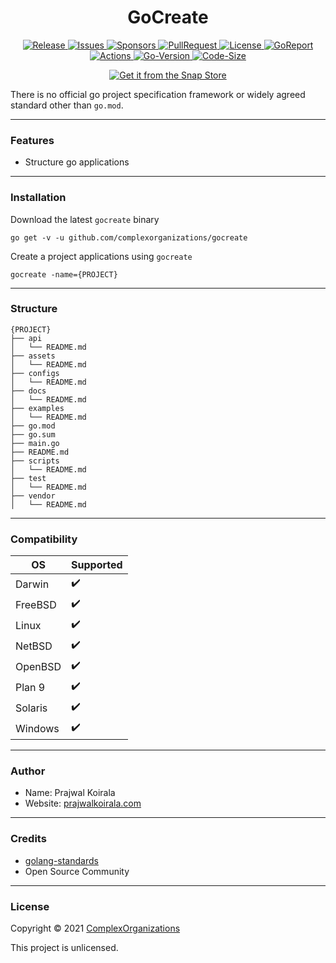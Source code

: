 <h1 align="center">GoCreate</h1>
<p align="center">
  <a href="https://github.com/complexorganizations/gocreate/releases">
    <img alt="Release" src="https://img.shields.io/github/v/release/complexorganizations/gocreate" target="_blank" />
  </a>
  <a href="https://github.com/complexorganizations/gocreate/issues">
    <img alt="Issues" src="https://img.shields.io/github/issues/complexorganizations/gocreate" target="_blank" />
  </a>
  <a href="https://github.com/sponsors/Prajwal-Koirala">
    <img alt="Sponsors" src="https://img.shields.io/static/v1?label=Sponsor&message=%E2%9D%A4&logo=GitHub" target="_blank" />
  </a>
  <a href="https://github.com/complexorganizations/gocreate/pulls">
    <img alt="PullRequest" src="https://img.shields.io/github/issues-pr/complexorganizations/gocreate" target="_blank" />
  </a>
  <a href="https://raw.githubusercontent.com/complexorganizations/gocreate/main/.github/license">
    <img alt="License" src="https://img.shields.io/github/license/complexorganizations/gocreate" target="_blank" />
  </a>
  <a href="https://goreportcard.com/report/github.com/complexorganizations/gocreate">
    <img alt="GoReport" src="https://goreportcard.com/badge/github.com/complexorganizations/gocreate" target="_blank" />
  </a>
  <a href="https://github.com/complexorganizations/gocreate/actions">
    <img alt="Actions" src="https://github.com/complexorganizations/gocreate/workflows/Go/badge.svg" target="_blank" />
  </a>
  <a href="https://github.com/complexorganizations/gocreate">
    <img alt="Go-Version" src="https://img.shields.io/github/go-mod/go-version/vx3r/wg-gen-web" target="_blank" />
  </a>
  <a href="https://github.com/complexorganizations/gocreate">
    <img alt="Code-Size" src="https://img.shields.io/github/languages/code-size/vx3r/wg-gen-web" target="_blank" />
  </a>
</p>

<p align="center">
  <a href="https://snapcraft.io/gocreate">
    <img alt="Get it from the Snap Store" src="https://snapcraft.io/static/images/badges/en/snap-store-black.svg" />
  </a>
</p>

There is no official go project specification framework or widely agreed standard other than `go.mod`.

---
### Features
- Structure go applications

---
### Installation
Download the latest `gocreate` binary
```
go get -v -u github.com/complexorganizations/gocreate
```
Create a project applications using `gocreate`
```
gocreate -name={PROJECT}
```

---
### Structure
```
{PROJECT}
├── api
│   └── README.md
├── assets
│   └── README.md
├── configs
│   └── README.md
├── docs
│   └── README.md
├── examples
│   └── README.md
├── go.mod
├── go.sum
├── main.go
├── README.md
├── scripts
│   └── README.md
├── test
│   └── README.md
├── vendor
│   └── README.md
```

---
### Compatibility
| OS              | Supported          |
| --------------  | ------------------ |
| Darwin          |:heavy_check_mark:  |
| FreeBSD         |:heavy_check_mark:  |
| Linux           |:heavy_check_mark:  |
| NetBSD          |:heavy_check_mark:  |
| OpenBSD         |:heavy_check_mark:  |
| Plan 9          |:heavy_check_mark:  |
| Solaris         |:heavy_check_mark:  |
| Windows         |:heavy_check_mark:  |

---
### Author
* Name: Prajwal Koirala
* Website: [prajwalkoirala.com](https://www.prajwalkoirala.com)

---
### Credits
- [golang-standards](https://github.com/golang-standards/project-layout)
- Open Source Community

---
### License

Copyright © 2021 [ComplexOrganizations](https://github.com/complexorganizations)

This project is unlicensed.
